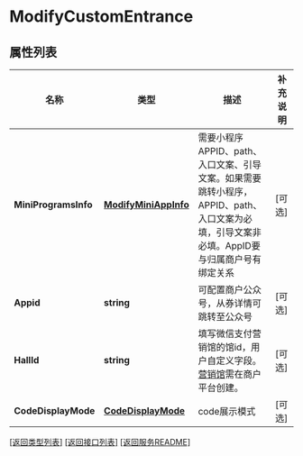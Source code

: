 # ModifyCustomEntrance

## 属性列表

名称 | 类型 | 描述 | 补充说明
------------ | ------------- | ------------- | -------------
**MiniProgramsInfo** | [**ModifyMiniAppInfo**](ModifyMiniAppInfo.md) | 需要小程序APPID、path、入口文案、引导文案。如果需要跳转小程序，APPID、path、入口文案为必填，引导文案非必填。AppID要与归属商户号有绑定关系 | [可选] 
**Appid** | **string** | 可配置商户公众号，从券详情可跳转至公众号 | [可选] 
**HallId** | **string** | 填写微信支付营销馆的馆id，用户自定义字段。[营销馆](https://pay.weixin.qq.com/index.php/xphp/cfav_market/hall#/pages/list/list)需在商户平台创建。 | [可选] 
**CodeDisplayMode** | [**CodeDisplayMode**](CodeDisplayMode.md) | code展示模式 | [可选] 

[\[返回类型列表\]](README.md#类型列表)
[\[返回接口列表\]](README.md#接口列表)
[\[返回服务README\]](README.md)



